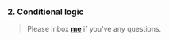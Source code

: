 ### 2. Conditional logic


> Please inbox **[me](https://www.facebook.com/shoriot)** if you've any questions.